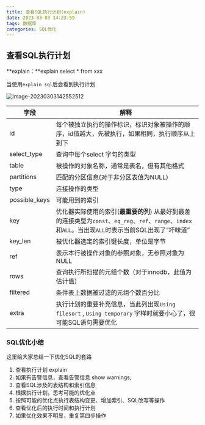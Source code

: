 ```yaml
---
title: 查看SQL执行计划(explain)
date: 2023-03-03 14:23:59
tags: 数据库
categories: SQL优化
---
```


## 查看SQL执行计划

**explain：**explain select * from xxx

当使用`explain sql`后会看到执行计划

![image-20230303142552512](F:\GitDown\hexo\source\_posts\查看SQL执行计划-explain.assets\image-20230303142552512.png)

| 字段          | 解释                                                         |
| ------------- | ------------------------------------------------------------ |
| id            | 每个被独立执行的操作标识，标识对象被操作的顺序，id值越大，先被执行，如果相同，执行顺序从上到下 |
| select_type   | 查询中每个select 字句的类型                                  |
| table         | 被操作的对象名称，通常是表名，但有其他格式                   |
| partitions    | 匹配的分区信息(对于非分区表值为NULL)                         |
| type          | 连接操作的类型                                               |
| possible_keys | 可能用到的索引                                               |
| key           | 优化器实际使用的索引(**最重要的列**) 从最好到最差的连接类型为`const`、`eq_reg`、`ref`、`range`、`index`和`ALL`。当出现`ALL`时表示当前SQL出现了“坏味道” |
| key_len       | 被优化器选定的索引键长度，单位是字节                         |
| ref           | 表示本行被操作对象的参照对象，无参照对象为NULL               |
| rows          | 查询执行所扫描的元组个数（对于innodb，此值为估计值）         |
| filtered      | 条件表上数据被过滤的元组个数百分比                           |
| extra         | 执行计划的重要补充信息，当此列出现`Using filesort` , `Using temporary` 字样时就要小心了，很可能SQL语句需要优化 |



### SQL优化小结

这里给大家总结一下优化SQL的套路

1. 查看执行计划 explain
2. 如果有告警信息，查看告警信息 show warnings;
3. 查看SQL涉及的表结构和索引信息
4. 根据执行计划，思考可能的优化点
5. 按照可能的优化点执行表结构变更、增加索引、SQL改写等操作
6. 查看优化后的执行时间和执行计划
7. 如果优化效果不明显，重复第四步操作

